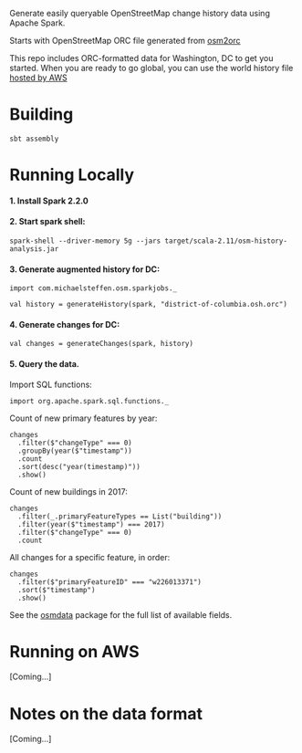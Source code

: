 Generate easily queryable OpenStreetMap change history data using Apache Spark.

Starts with OpenStreetMap ORC file generated from [osm2orc](https://github.com/mojodna/osm2orc)

This repo includes ORC-formatted data for Washington, DC to get you started. When you are ready to go global, you can use the world history file [hosted by AWS](https://aws.amazon.com/public-datasets/osm/)

# Building

`sbt assembly`

# Running Locally

#### 1. Install Spark 2.2.0
#### 2. Start spark shell:
`spark-shell --driver-memory 5g --jars target/scala-2.11/osm-history-analysis.jar`
#### 3. Generate augmented history for DC:
 
```
import com.michaelsteffen.osm.sparkjobs._

val history = generateHistory(spark, "district-of-columbia.osh.orc")
```

#### 4. Generate changes for DC:

`val changes = generateChanges(spark, history)`

#### 5. Query the data. 

Import SQL functions:

`import org.apache.spark.sql.functions._`

Count of new primary features by year:
```
changes
  .filter($"changeType" === 0)
  .groupBy(year($"timestamp"))
  .count
  .sort(desc("year(timestamp)"))
  .show()
```

Count of new buildings in 2017:
```
changes
  .filter(_.primaryFeatureTypes == List("building"))
  .filter(year($"timestamp") === 2017)
  .filter($"changeType" === 0)
  .count
```

All changes for a specific feature, in order:
```
changes
  .filter($"primaryFeatureID" === "w226013371")
  .sort($"timestamp")
  .show()
```

See the [osmdata](src/main/scala/com/michaelsteffen/osm/osmdata) package for the full list of available fields.

# Running on AWS

[Coming...]

# Notes on the data format

[Coming...]

